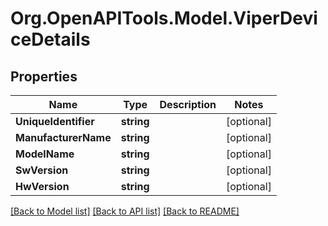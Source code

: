 # Org.OpenAPITools.Model.ViperDeviceDetails
## Properties

Name | Type | Description | Notes
------------ | ------------- | ------------- | -------------
**UniqueIdentifier** | **string** |  | [optional] 
**ManufacturerName** | **string** |  | [optional] 
**ModelName** | **string** |  | [optional] 
**SwVersion** | **string** |  | [optional] 
**HwVersion** | **string** |  | [optional] 

[[Back to Model list]](../README.md#documentation-for-models) [[Back to API list]](../README.md#documentation-for-api-endpoints) [[Back to README]](../README.md)

